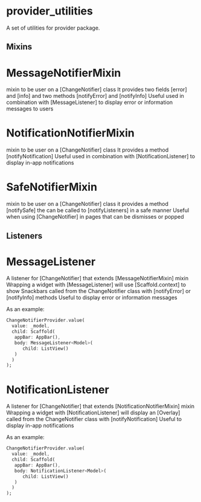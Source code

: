 # provider_utilities

A set of utilities for provider package.

## Mixins

# MessageNotifierMixin
mixin to be user on a [ChangeNotifier] class
It provides two fields [error] and [info] and two methods [notifyError] and [notifyInfo]
Useful used in combination with [MessageListener] to display error or information messages to users

# NotificationNotifierMixin
mixin to be user on a [ChangeNotifier] class
It provides a method [notifyNotification] 
Useful used in combination with [NotificationListener] to display in-app notifications

# SafeNotifierMixin
mixin to be user on a [ChangeNotifier] class
it provides a method [notifySafe] the can be called to [notifyListeners] in a safe manner
Useful when using [ChangeNotifier] in pages that can be dismisses or popped


## Listeners

# MessageListener
A listener for [ChangeNotifier] that extends [MessageNotifierMixin] mixin
Wrapping a widget with [MessageListener] will use [Scaffold.context] to show Snackbars called from the ChangeNotifier class with [notifyError] or [notifyInfo] methods
Useful to display error or information messages

As an example:
```dart
ChangeNotifierProvider.value(
  value: _model,
  child: Scaffold(
   appBar: AppBar(),
   body: MessageListener<Model>(
      child: ListView()
   )
  )
);
```

# NotificationListener
A listener for [ChangeNotifier] that extends [NotificationNotifierMixin] mixin
Wrapping a widget with [NotificationListener] will display an [Overlay] called from the ChangeNotifier class with [notifyNotification]
Useful to display in-app notifications

As an example:
```dart
ChangeNotifierProvider.value(
  value: _model,
  child: Scaffold(
   appBar: AppBar(),
   body: NotificationListener<Model>(
      child: ListView()
   )
  )
);
```
